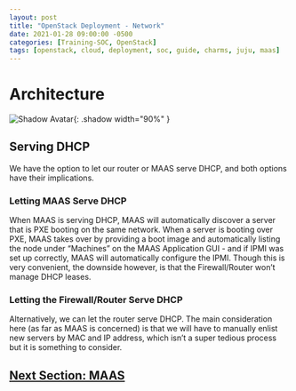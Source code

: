 ```yaml
---
layout: post
title: "OpenStack Deployment - Network"
date: 2021-01-28 09:00:00 -0500
categories: [Training-SOC, OpenStack]
tags: [openstack, cloud, deployment, soc, guide, charms, juju, maas]
---
```

# Architecture
![Shadow Avatar](https://cdn.jsdelivr.net/gh/cotes2020/chirpy-images/posts/20190808/window.png){: .shadow width="90%" }

## Serving DHCP
We have the option to let our router or MAAS serve DHCP, and both options have their implications.

### Letting MAAS Serve DHCP
When MAAS is serving DHCP, MAAS will automatically discover a server that is PXE booting on the same network. When a server is booting over PXE, MAAS takes over by providing a boot image and automatically listing the node under “Machines” on the MAAS Application GUI - and if IPMI was set up correctly, MAAS will automatically configure the IPMI. Though this is very convenient, the downside however, is that the Firewall/Router won’t manage DHCP leases.

### Letting the Firewall/Router Serve DHCP
Alternatively, we can let the router serve DHCP. The main consideration here (as far as MAAS is concerned) is that we will have to manually enlist new servers by MAC and IP address, which isn’t a super tedious process but it is something to consider.



## [Next Section: MAAS](https://bsu-cybersecurity.github.io/posts/openstack-deployment-maas/)
